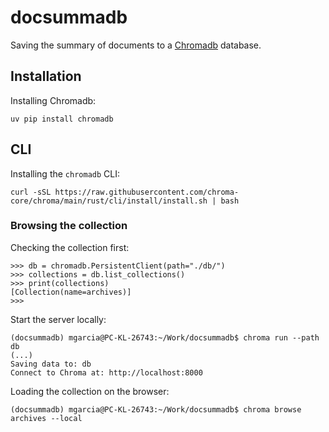 # docsummadb

Saving the summary of documents to a [Chromadb](https://docs.trychroma.com/docs/overview/introduction) database.


## Installation

Installing Chromadb:

```
uv pip install chromadb
```

## CLI

Installing the `chromadb` CLI:

```
curl -sSL https://raw.githubusercontent.com/chroma-core/chroma/main/rust/cli/install/install.sh | bash 
```

### Browsing the collection

Checking the collection first:

```
>>> db = chromadb.PersistentClient(path="./db/")
>>> collections = db.list_collections()
>>> print(collections)
[Collection(name=archives)]
>>> 
```

Start the server locally:

```
(docsummadb) mgarcia@PC-KL-26743:~/Work/docsummadb$ chroma run --path db
(...)
Saving data to: db
Connect to Chroma at: http://localhost:8000
```

Loading the collection on the browser:

```
(docsummadb) mgarcia@PC-KL-26743:~/Work/docsummadb$ chroma browse archives --local
```



